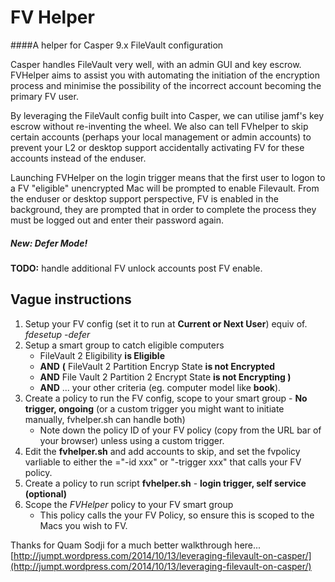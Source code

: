 FV Helper
=========

####A helper for Casper 9.x FileVault configuration

Casper handles FileVault very well, with an admin GUI and key escrow. FVHelper aims to assist you with automating the initiation of the encryption process and minimise the possibility of the incorrect account becoming the primary FV user.

By leveraging the FileVault config built into Casper, we can utilise jamf's key escrow without re-inventing the wheel. We also can tell FVhelper to skip certain accounts (perhaps your local management or admin accounts) to prevent your L2 or desktop support accidentally activating FV for these accounts instead of the enduser.

Launching FVHelper on the login trigger means that the first user to logon to a FV "eligible" unencrypted Mac will be prompted to enable Filevault. From the enduser or desktop support perspective, FV is enabled in the background, they are prompted that in order to complete the process they must be logged out and enter their password again.

##### New: Defer Mode!

**TODO:** handle additional FV unlock accounts post FV enable.

Vague instructions
------------------

1. Setup your FV config (set it to run at **Current or Next User**) equiv of. *fdesetup -defer*
3. Setup a smart group to catch eligible computers
	* FileVault 2 Eligibility **is Eligible**
	* **AND** **(** FileVault 2 Partition Encryp State **is not Encrypted**
	* **AND** File Vault 2 Partition 2 Encrypt State **is not Encrypting )**
	* **AND**  ... your other criteria (eg. computer model like **book**).
5. Create a policy to run the FV config, scope to your smart group - **No trigger, ongoing** (or a custom trigger you might want to initiate manually, fvhelper.sh can handle both)
	* Note down the policy ID of your FV policy (copy from the URL bar of your browser) unless using a custom trigger.
5. Edit the **fvhelper.sh** and add accounts to skip, and set the fvpolicy varliable to either the ="-id xxx" or "-trigger xxx" that calls your FV policy.
7. Create a policy to run script **fvhelper.sh** - **login trigger, self service (optional)**
8. Scope the *FVHelper* policy to your FV smart group
	* This policy calls the your FV Policy, so ensure this is scoped to the Macs you wish to FV.


Thanks for Quam Sodji for a much better walkthrough here... [http://jumpt.wordpress.com/2014/10/13/leveraging-filevault-on-casper/](http://jumpt.wordpress.com/2014/10/13/leveraging-filevault-on-casper/)








 